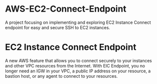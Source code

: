 # AWS-EC2-Connect-Endpoint
A project focusing on implementing and exploring EC2 Instance Connect endpoint for easy and secure SSH to EC2 instances.

# EC2 Instance Connect Endpoint

A new AWS feature that allows you to connect securely to your instances and other VPC resources from the Internet. With EIC Endpoint, you no longer need an IGW in your VPC, a public IP address on your resource, a bastion host, or any agent to connect to your resources.

